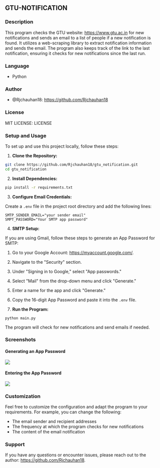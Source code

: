 ## GTU-NOTIFICATION

### Description

This program checks the GTU website: https://www.gtu.ac.in for new notifications and sends an email to a list of people if a new notification is found. It utilizes a web-scraping library to extract notification information and sends the email. The program also keeps track of the link to the last notification, ensuring it checks for new notifications since the last run.

### Language

- Python

### Author

- @Rjchauhan18: https://github.com/Rjchauhan18

### License

MIT LICENSE: LICENSE

### Setup and Usage

To set up and use this project locally, follow these steps:

1. **Clone the Repository:**

```bash
git clone https://github.com/Rjchauhan18/gtu_notification.git
cd gtu_notification
```

2. **Install Dependencies:**

```bash
pip install -r requirements.txt
```

3. **Configure Email Credentials:**

Create a `.env` file in the project root directory and add the following lines:

```
SMTP_SENDER_EMAIL="your sender email"
SMPT_PASSWORD="Your SMTP app password"
```

4. **SMTP Setup:**

If you are using Gmail, follow these steps to generate an App Password for SMTP:

1. Go to your Google Account: https://myaccount.google.com/.
2. Navigate to the "Security" section.
3. Under "Signing in to Google," select "App passwords."
4. Select "Mail" from the drop-down menu and click "Generate."
5. Enter a name for the app and click "Generate."
6. Copy the 16-digit App Password and paste it into the `.env` file.

5. **Run the Program:**
```
python main.py
```

The program will check for new notifications and send emails if needed.

### Screenshots

#### Generating an App Password
<img src='https://www.chatwoot.com/docs/assets/images/sign_in_google-e7b0d4d6f440f757f5158b84ba28bd18.png' >

#### Entering the App Password
<img src='https://www.chatwoot.com/docs/assets/images/generate_password-5ef020ff5cd15276065f721667357ad9.gif' >

### Customization

Feel free to customize the configuration and adapt the program to your requirements. For example, you can change the following:

* The email sender and recipient addresses
* The frequency at which the program checks for new notifications
* The content of the email notification

### Support

If you have any questions or encounter issues, please reach out to the author: https://github.com/Rjchauhan18.

